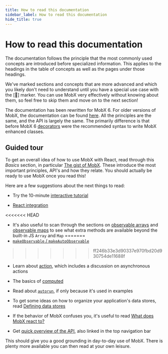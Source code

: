 ```yaml
---
title: How to read this documentation
sidebar_label: How to read this documentation
hide_title: true
---
```


<script async type="text/javascript" src="//cdn.carbonads.com/carbon.js?serve=CEBD4KQ7&placement=mobxjsorg" id="_carbonads_js"></script>

# How to read this documentation

The documentation follows the principle that the most commonly used concepts are
introduced before specialized information. This applies to the headings in the table
of concepts as well as the pages under those headings.

We've marked sections and concepts that are more advanced and which you likely don't need to understand until you have a special use case with the [🚀] marker. You can use MobX very effectively without knowing about them, so feel free to skip them and move on to the next section!

The documentation has been rewritten for MobX 6. For older versions of MobX, the documentation can be found [here](https://github.com/mobxjs/mobx/tree/mobx4and5/docs).
All the principles are the same, and the API is largely the same. The primarily difference is that before MobX 6 [decorators](https://github.com/mobxjs/mobx/blob/mobx4and5/docs/best/decorators.md) were the recommended syntax to write MobX enhanced classes.

## Guided tour

To get an overall idea of how to use MobX with React, read through this _Basics_ section, in particular [The gist of MobX](concepts.md).
These introduce the most important principles, API's and how they relate.
You should actually be ready to use MobX once you read this!

Here are a few suggestions about the next things to read:

-   Try the 10-minute [interactive tutorial](/getting-started.html)

-   [React integration](../react/react-integration.md)

<<<<<<< HEAD
-   It's also useful to scan through the sections on [observable arrays](../refguide/api.md#observablearray) and [observable maps](../refguide/api.md#observablemap) to see what extra methods are available beyond the built-in JS `Array` and `Map`
=======
-   [`makeObservable` / `makeAutoObservable`](../refguide/observable.md)
>>>>>>> ff246b33e3d90337e970fbd20d930754de11688f

-   Learn about [action](../refguide/action.md), which includes a discussion on asynchronous actions

-   The basics of [computed](../refguide/computed.md)

-   Read about [`autorun`](../refguide/autorun.md), if only because it's used in examples

-   To get some ideas on how to organize your application's data stores, read [Defining data stores](../best/store.md)

-   If the behavior of MobX confuses you, it's useful to read [What does MobX react to?](../best/what-does-mobx-react-to.md)

-   Get [quick overview of the API](../refguide/api.md), also linked in the top navigation bar

This should give you a good grounding in day-to-day use of MobX. There is plenty more available you can then read at your own leisure.
